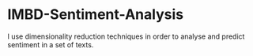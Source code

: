 # IMBD-Sentiment-Analysis
I use dimensionality reduction techniques in order to analyse and predict sentiment in a set of texts.
